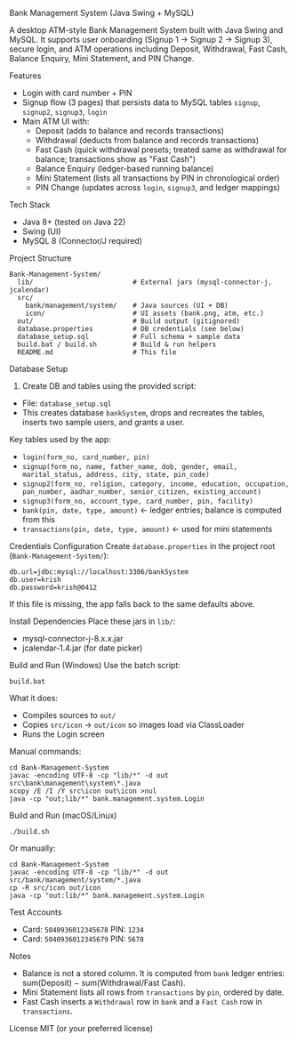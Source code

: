 Bank Management System (Java Swing + MySQL)

A desktop ATM-style Bank Management System built with Java Swing and MySQL. It supports user onboarding (Signup 1 → Signup 2 → Signup 3), secure login, and ATM operations including Deposit, Withdrawal, Fast Cash, Balance Enquiry, Mini Statement, and PIN Change.

Features
- Login with card number + PIN
- Signup flow (3 pages) that persists data to MySQL tables `signup`, `signup2`, `signup3`, `login`
- Main ATM UI with:
  - Deposit (adds to balance and records transactions)
  - Withdrawal (deducts from balance and records transactions)
  - Fast Cash (quick withdrawal presets; treated same as withdrawal for balance; transactions show as "Fast Cash")
  - Balance Enquiry (ledger-based running balance)
  - Mini Statement (lists all transactions by PIN in chronological order)
  - PIN Change (updates across `login`, `signup3`, and ledger mappings)

Tech Stack
- Java 8+ (tested on Java 22)
- Swing (UI)
- MySQL 8 (Connector/J required)

Project Structure
```
Bank-Management-System/
  lib/                         # External jars (mysql-connector-j, jcalendar)
  src/
    bank/management/system/    # Java sources (UI + DB)
    icon/                      # UI assets (bank.png, atm, etc.)
  out/                         # Build output (gitignored)
  database.properties          # DB credentials (see below)
  database_setup.sql           # Full schema + sample data
  build.bat / build.sh         # Build & run helpers
  README.md                    # This file
```

Database Setup
1) Create DB and tables using the provided script:
- File: `database_setup.sql`
- This creates database `bankSystem`, drops and recreates the tables, inserts two sample users, and grants a user.

Key tables used by the app:
- `login(form_no, card_number, pin)`
- `signup(form_no, name, father_name, dob, gender, email, marital_status, address, city, state, pin_code)`
- `signup2(form_no, religion, category, income, education, occupation, pan_number, aadhar_number, senior_citizen, existing_account)`
- `signup3(form_no, account_type, card_number, pin, facility)`
- `bank(pin, date, type, amount)`  ← ledger entries; balance is computed from this
- `transactions(pin, date, type, amount)`  ← used for mini statements

Credentials Configuration
Create `database.properties` in the project root (`Bank-Management-System/`):
```
db.url=jdbc:mysql://localhost:3306/bankSystem
db.user=krish
db.password=krish@0412
```
If this file is missing, the app falls back to the same defaults above.

Install Dependencies
Place these jars in `lib/`:
- mysql-connector-j-8.x.x.jar
- jcalendar-1.4.jar (for date picker)

Build and Run (Windows)
Use the batch script:
```
build.bat
```
What it does:
- Compiles sources to `out/`
- Copies `src/icon` → `out/icon` so images load via ClassLoader
- Runs the Login screen

Manual commands:
```
cd Bank-Management-System
javac -encoding UTF-8 -cp "lib/*" -d out src\bank\management\system\*.java
xcopy /E /I /Y src\icon out\icon >nul
java -cp "out;lib/*" bank.management.system.Login
```

Build and Run (macOS/Linux)
```
./build.sh
```
Or manually:
```
cd Bank-Management-System
javac -encoding UTF-8 -cp "lib/*" -d out src/bank/management/system/*.java
cp -R src/icon out/icon
java -cp "out:lib/*" bank.management.system.Login
```

Test Accounts
- Card: `5040936012345678`  PIN: `1234`
- Card: `5040936012345679`  PIN: `5678`

Notes
- Balance is not a stored column. It is computed from `bank` ledger entries: sum(Deposit) − sum(Withdrawal/Fast Cash).
- Mini Statement lists all rows from `transactions` by `pin`, ordered by date.
- Fast Cash inserts a `Withdrawal` row in `bank` and a `Fast Cash` row in `transactions`.

License
MIT (or your preferred license)


